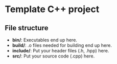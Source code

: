 # Template C++ project

## File structure

* **bin/**: Executables end up here.
* **build/**: .o files needed for building end up here.
* **include/**: Put your header files (.h, .hpp) here.
* **src/**: Put your source code (.cpp) here.
